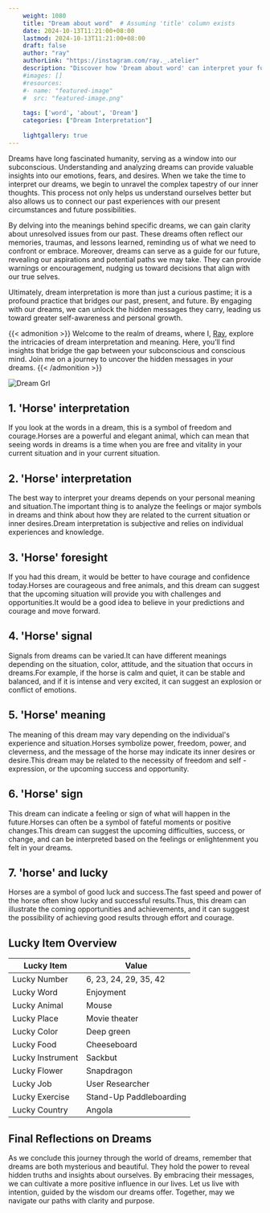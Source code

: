 ```yaml
---
    weight: 1080
    title: "Dream about word"  # Assuming 'title' column exists
    date: 2024-10-13T11:21:00+08:00
    lastmod: 2024-10-13T11:21:00+08:00
    draft: false
    author: "ray"
    authorLink: "https://instagram.com/ray._.atelier"
    description: "Discover how 'Dream about word' can interpret your future and uncover its significant meanings in your life."
    #images: []
    #resources:
    #- name: "featured-image"
    #  src: "featured-image.png"
    
    tags: ['word', 'about', 'Dream']
    categories: ["Dream Interpretation"]
    
    lightgallery: true
---
```

    
Dreams have long fascinated humanity, serving as a window into our subconscious. Understanding and analyzing dreams can provide valuable insights into our emotions, fears, and desires. When we take the time to interpret our dreams, we begin to unravel the complex tapestry of our inner thoughts. This process not only helps us understand ourselves better but also allows us to connect our past experiences with our present circumstances and future possibilities.

By delving into the meanings behind specific dreams, we can gain clarity about unresolved issues from our past. These dreams often reflect our memories, traumas, and lessons learned, reminding us of what we need to confront or embrace. Moreover, dreams can serve as a guide for our future, revealing our aspirations and potential paths we may take. They can provide warnings or encouragement, nudging us toward decisions that align with our true selves.

Ultimately, dream interpretation is more than just a curious pastime; it is a profound practice that bridges our past, present, and future. By engaging with our dreams, we can unlock the hidden messages they carry, leading us toward greater self-awareness and personal growth.

{{< admonition >}}
Welcome to the realm of dreams, where I, [Ray](https://instagram.com/ray._.atelier), explore the intricacies of dream interpretation and meaning. Here, you’ll find insights that bridge the gap between your subconscious and conscious mind. Join me on a journey to uncover the hidden messages in your dreams.
{{< /admonition >}}

![Dream Grl](https://cdn.pixabay.com/photo/2017/11/02/03/35/gothic-2910057_1280.jpg "Dream Grl")

## 1. 'Horse' interpretation
If you look at the words in a dream, this is a symbol of freedom and courage.Horses are a powerful and elegant animal, which can mean that seeing words in dreams is a time when you are free and vitality in your current situation and in your current situation.

## 2. 'Horse' interpretation
The best way to interpret your dreams depends on your personal meaning and situation.The important thing is to analyze the feelings or major symbols in dreams and think about how they are related to the current situation or inner desires.Dream interpretation is subjective and relies on individual experiences and knowledge.

## 3. 'Horse' foresight
If you had this dream, it would be better to have courage and confidence today.Horses are courageous and free animals, and this dream can suggest that the upcoming situation will provide you with challenges and opportunities.It would be a good idea to believe in your predictions and courage and move forward.

## 4. 'Horse' signal
Signals from dreams can be varied.It can have different meanings depending on the situation, color, attitude, and the situation that occurs in dreams.For example, if the horse is calm and quiet, it can be stable and balanced, and if it is intense and very excited, it can suggest an explosion or conflict of emotions.

## 5. 'Horse' meaning
The meaning of this dream may vary depending on the individual's experience and situation.Horses symbolize power, freedom, power, and cleverness, and the message of the horse may indicate its inner desires or desire.This dream may be related to the necessity of freedom and self -expression, or the upcoming success and opportunity.

## 6. 'Horse' sign
This dream can indicate a feeling or sign of what will happen in the future.Horses can often be a symbol of fateful moments or positive changes.This dream can suggest the upcoming difficulties, success, or change, and can be interpreted based on the feelings or enlightenment you felt in your dreams.

## 7. 'horse' and lucky
Horses are a symbol of good luck and success.The fast speed and power of the horse often show lucky and successful results.Thus, this dream can illustrate the coming opportunities and achievements, and it can suggest the possibility of achieving good results through effort and courage.

## Lucky Item Overview
| Lucky Item          | Value              |
|---------------|--------------------|
| Lucky Number        | 6, 23, 24, 29, 35, 42  |
| Lucky Word          | Enjoyment |
| Lucky Animal        | Mouse |
| Lucky Place         | Movie theater     |
| Lucky Color         | Deep green     |
| Lucky Food          | Cheeseboard      |
| Lucky Instrument    | Sackbut |
| Lucky Flower        | Snapdragon    |
| Lucky Job           | User Researcher       |
| Lucky Exercise      | Stand-Up Paddleboarding  |
| Lucky Country       | Angola    |


##  Final Reflections on Dreams

As we conclude this journey through the world of dreams, remember that dreams are both mysterious and beautiful. They hold the power to reveal hidden truths and insights about ourselves. By embracing their messages, we can cultivate a more positive influence in our lives. Let us live with intention, guided by the wisdom our dreams offer. Together, may we navigate our paths with clarity and purpose.
